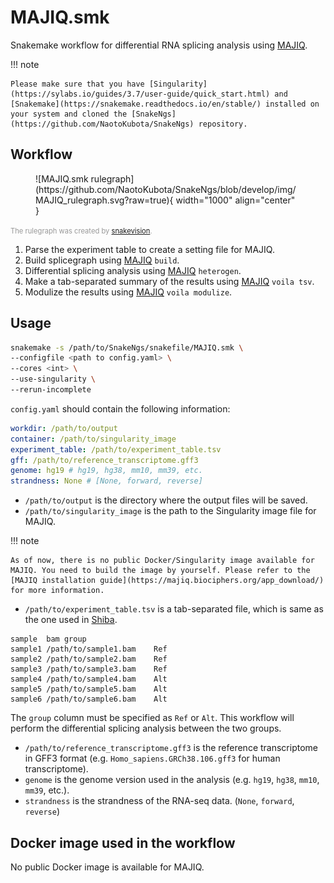 # MAJIQ.smk

Snakemake workflow for differential RNA splicing analysis using [MAJIQ](https://majiq.biociphers.org/).

!!! note

    Please make sure that you have [Singularity](https://sylabs.io/guides/3.7/user-guide/quick_start.html) and [Snakemake](https://snakemake.readthedocs.io/en/stable/) installed on your system and cloned the [SnakeNgs](https://github.com/NaotoKubota/SnakeNgs) repository.

## Workflow

<figure markdown="span">
	![MAJIQ.smk rulegraph](https://github.com/NaotoKubota/SnakeNgs/blob/develop/img/MAJIQ_rulegraph.svg?raw=true){ width="1000" align="center" }
</figure>

<span style="font-size: 0.8em; color: rgba(0, 0, 0, 0.4);">The rulegraph was created by [snakevision](https://github.com/OpenOmics/snakevision).</span>

1. Parse the experiment table to create a setting file for MAJIQ.
2. Build splicegraph using [MAJIQ](https://majiq.biociphers.org/) `build`.
3. Differential splicing analysis using [MAJIQ](https://majiq.biociphers.org/) `heterogen`.
4. Make a tab-separated summary of the results using [MAJIQ](https://majiq.biociphers.org/) `voila tsv`.
5. Modulize the results using [MAJIQ](https://majiq.biociphers.org/) `voila modulize`.

## Usage

``` bash
snakemake -s /path/to/SnakeNgs/snakefile/MAJIQ.smk \
--configfile <path to config.yaml> \
--cores <int> \
--use-singularity \
--rerun-incomplete
```

`config.yaml` should contain the following information:

``` yaml
workdir: /path/to/output
container: /path/to/singularity_image
experiment_table: /path/to/experiment_table.tsv
gff: /path/to/reference_transcriptome.gff3
genome: hg19 # hg19, hg38, mm10, mm39, etc.
strandness: None # [None, forward, reverse]
```

- `/path/to/output` is the directory where the output files will be saved.
- `/path/to/singularity_image` is the path to the Singularity image file for MAJIQ.

!!! note

	As of now, there is no public Docker/Singularity image available for MAJIQ. You need to build the image by yourself. Please refer to the [MAJIQ installation guide](https://majiq.biociphers.org/app_download/) for more information.

- `/path/to/experiment_table.tsv` is a tab-separated file, which is same as the one used in [Shiba](https://github.com/NaotoKubota/Shiba).

``` text
sample	bam	group
sample1	/path/to/sample1.bam	Ref
sample2	/path/to/sample2.bam	Ref
sample3	/path/to/sample3.bam	Ref
sample4	/path/to/sample4.bam	Alt
sample5	/path/to/sample5.bam	Alt
sample6	/path/to/sample6.bam	Alt
```

The `group` column must be specified as `Ref` or `Alt`. This workflow will perform the differential splicing analysis between the two groups.

- `/path/to/reference_transcriptome.gff3` is the reference transcriptome in GFF3 format (e.g. `Homo_sapiens.GRCh38.106.gff3` for human transcriptome).
- `genome` is the genome version used in the analysis (e.g. `hg19`, `hg38`, `mm10`, `mm39`, etc.).
- `strandness` is the strandness of the RNA-seq data. (`None`, `forward`, `reverse`)

## Docker image used in the workflow

No public Docker image is available for MAJIQ.
